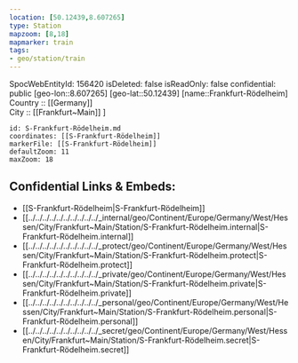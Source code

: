```yaml
---
location: [50.12439,8.607265] 
type: Station 
mapzoom: [8,18] 
mapmarker: train 
tags:
- geo/station/train
---
```

SpocWebEntityId: 156420
isDeleted: false
isReadOnly: false
confidential: public
[geo-lon::8.607265] 
[geo-lat::50.12439] 
[name::Frankfurt-Rödelheim] 
Country :: [[Germany]]  
City :: [[Frankfurt~Main]] ] 


```leaflet
id: S-Frankfurt-Rödelheim.md
coordinates: [[S-Frankfurt-Rödelheim]] 
markerFile: [[S-Frankfurt-Rödelheim]] 
defaultZoom: 11 
maxZoom: 18
```


## Confidential Links & Embeds: 
- [[S-Frankfurt-Rödelheim|S-Frankfurt-Rödelheim]] 
- [[../../../../../../../../../../_internal/geo/Continent/Europe/Germany/West/Hessen/City/Frankfurt~Main/Station/S-Frankfurt-Rödelheim.internal|S-Frankfurt-Rödelheim.internal]] 
- [[../../../../../../../../../../_protect/geo/Continent/Europe/Germany/West/Hessen/City/Frankfurt~Main/Station/S-Frankfurt-Rödelheim.protect|S-Frankfurt-Rödelheim.protect]] 
- [[../../../../../../../../../../_private/geo/Continent/Europe/Germany/West/Hessen/City/Frankfurt~Main/Station/S-Frankfurt-Rödelheim.private|S-Frankfurt-Rödelheim.private]] 
- [[../../../../../../../../../../_personal/geo/Continent/Europe/Germany/West/Hessen/City/Frankfurt~Main/Station/S-Frankfurt-Rödelheim.personal|S-Frankfurt-Rödelheim.personal]] 
- [[../../../../../../../../../../_secret/geo/Continent/Europe/Germany/West/Hessen/City/Frankfurt~Main/Station/S-Frankfurt-Rödelheim.secret|S-Frankfurt-Rödelheim.secret]] 
